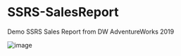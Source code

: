 # SSRS-SalesReport
Demo SSRS Sales Report from DW AdventureWorks 2019

![image](https://user-images.githubusercontent.com/71584401/201064941-09a15baf-d5a4-4b45-add7-f5fba1c54272.png)
